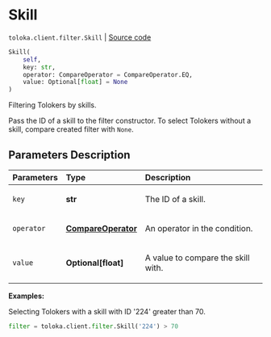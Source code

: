 # Skill
`toloka.client.filter.Skill` | [Source code](https://github.com/Toloka/toloka-kit/blob/v1.1.3/src/client/filter.py#L227)

```python
Skill(
    self,
    key: str,
    operator: CompareOperator = CompareOperator.EQ,
    value: Optional[float] = None
)
```

Filtering Tolokers by skills.


Pass the ID of a skill to the filter constructor.
To select Tolokers without a skill, compare created filter with `None`.

## Parameters Description

| Parameters | Type | Description |
| :----------| :----| :-----------|
`key`|**str**|<p>The ID of a skill.</p>
`operator`|**[CompareOperator](toloka.client.primitives.operators.CompareOperator.md)**|<p>An operator in the condition.</p>
`value`|**Optional\[float\]**|<p>A value to compare the skill with.</p>

**Examples:**

Selecting Tolokers with a skill with ID '224' greater than 70.
```python
filter = toloka.client.filter.Skill('224') > 70
```
